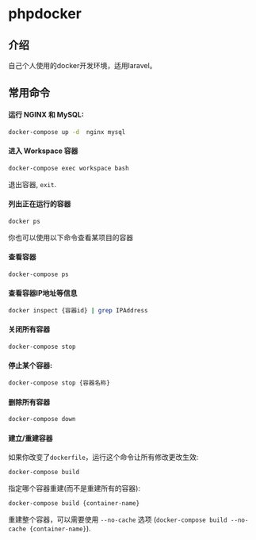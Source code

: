 # phpdocker
## 介绍
自己个人使用的docker开发环境，适用laravel。
## 常用命令
#### 运行 NGINX 和 MySQL:
```bash
docker-compose up -d  nginx mysql
```

#### 进入 Workspace 容器
```bash
docker-compose exec workspace bash
```
退出容器, `exit`.

#### 列出正在运行的容器
```bash
docker ps
```
你也可以使用以下命令查看某项目的容器

#### 查看容器
```bash
docker-compose ps
```

#### 查看容器IP地址等信息
```bash
docker inspect {容器id} | grep IPAddress
```

#### 关闭所有容器
```bash
docker-compose stop
```

#### 停止某个容器:

```bash
docker-compose stop {容器名称}
```

#### 删除所有容器
```bash
docker-compose down
```

#### 建立/重建容器

如果你改变了`dockerfile`，运行这个命令让所有修改更改生效:

```bash
docker-compose build
```
指定哪个容器重建(而不是重建所有的容器):

```bash
docker-compose build {container-name}
```

重建整个容器，可以需要使用 `--no-cache` 选项  (`docker-compose build --no-cache {container-name}`).
